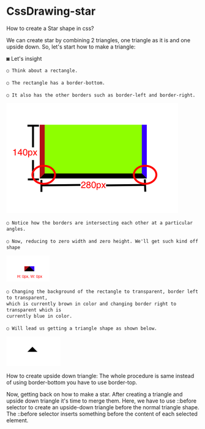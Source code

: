 # CssDrawing-star
How to create a Star shape in css? 

We can create star by combining 2 triangles, one triangle as it is and one upside down.
So, let's start how to make a triangle:

◙ Let's insight 

    ○ Think about a rectangle.
    
    ○ The rectangle has a border-bottom.
    
    ○ It also has the other borders such as border-left and border-right.
    
![](https://raw.githubusercontent.com/doctor-rutvik14/CssDrawing-star/master/Images/pic1.jpg)

    ○ Notice how the borders are intersecting each other at a particular angles.
    
    ○ Now, reducing to zero width and zero height. We'll get such kind off shape

![](https://raw.githubusercontent.com/doctor-rutvik14/CssDrawing-star/master/Images/pic2.jpg)

    ○ Changing the background of the rectangle to transparent, border left to transparent, 
    which is currently brown in color and changing border right to transparent which is
    currently blue in color.
    
    ○ Will lead us getting a triangle shape as shown below. 
    
![](https://raw.githubusercontent.com/doctor-rutvik14/CssDrawing-star/master/Images/pic3.jpg)

How to create upside down triangle: The whole procedure is same instead of using border-bottom you have to use border-top.

Now, getting back on how to make a star. After creating a triangle and upside down triangle it's time to merge them. 
Here, we have to use ::before selector to create an upside-down triangle before the normal triangle shape.
The ::before selector inserts something before the content of each selected element.
